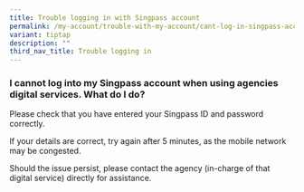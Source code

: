 ```yaml
---
title: Trouble logging in with Singpass account
permalink: /my-account/trouble-with-my-account/cant-log-in-singpass-account/
variant: tiptap
description: ""
third_nav_title: Trouble logging in
---
```

<h3>I cannot log into my Singpass account when using agencies digital services. What do I do?</h3>
<p>Please check that you have entered your Singpass ID and password correctly.</p>
<p>If your details are correct, try again after 5 minutes, as the mobile
network may be congested.</p>
<p>Should the issue persist, please contact the agency (in-charge of that
digital service) directly for assistance.</p>